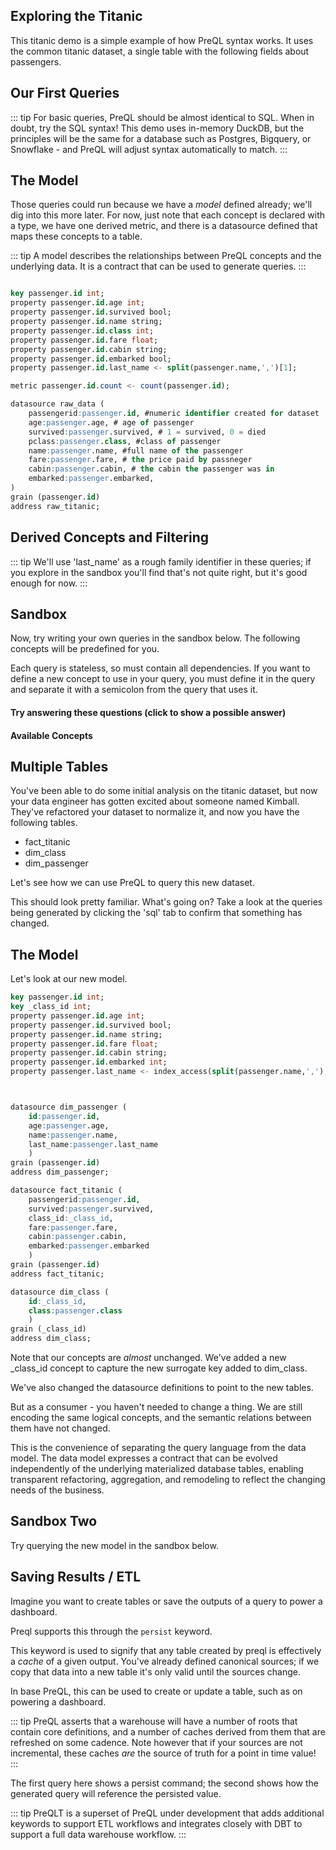 ## Exploring the Titanic

This titanic demo is a simple example of how PreQL syntax works. 
It uses the common titanic dataset, a single table with the following fields
about passengers.


<div>
<span class="column-badge" style="margin-right: 5px;" v-for="field in fields">
 <Badge :text="field" />
</span>
</div>

## Our First Queries


::: tip
For basic queries, PreQL should be almost identical to SQL. When in doubt, try the SQL syntax! This demo uses in-memory DuckDB, but the principles will be the same for a database such as Postgres,
Bigquery, or Snowflake - and PreQL will adjust syntax automatically to match.
:::

<QueryComponent v-for="query in startQueries"  :title='query.title' :query = 'query.query'
model='titanic'>
</QueryComponent>

## The Model

Those queries could run because we have a *model* defined already; we'll dig into this more later.
For now, just note that each concept is declared with a type, we have one derived
metric, and there is a datasource defined that maps these concepts to a table.

::: tip
A model describes the relationships between PreQL concepts and the underlying data. It is a contract that can be used to generate queries.
:::


```sql

key passenger.id int;
property passenger.id.age int;
property passenger.id.survived bool;
property passenger.id.name string;
property passenger.id.class int;
property passenger.id.fare float;
property passenger.id.cabin string;
property passenger.id.embarked bool;
property passenger.id.last_name <- split(passenger.name,',')[1];

metric passenger.id.count <- count(passenger.id);

datasource raw_data (
    passengerid:passenger.id, #numeric identifier created for dataset
    age:passenger.age, # age of passenger
    survived:passenger.survived, # 1 = survived, 0 = died
    pclass:passenger.class, #class of passenger
    name:passenger.name, #full name of the passenger
    fare:passenger.fare, # the price paid by passneger
    cabin:passenger.cabin, # the cabin the passenger was in
    embarked:passenger.embarked,
)
grain (passenger.id)
address raw_titanic;
```

## Derived Concepts and Filtering


::: tip
We'll use 'last_name' as a rough family identifier in these queries; if you explore in the sandbox
you'll find that's not quite right, but it's good enough for now. 
:::


<QueryComponent v-for="query in detailQueries"  :title='query.title' :query = 'query.query'
:dependencies = 'query.dependencies'>
</QueryComponent>

## Sandbox

Now, try writing your own queries in the sandbox below. The following concepts
will be predefined for you.

Each query is stateless, so must contain all dependencies. If you want to define a new concept to 
use in your query, you must define it in the query and
separate it with a semicolon from the query that uses it. 

#### Try answering these questions (click to show a possible answer)

<ul>
<Accordian  title="Did different classes have different average fares?" >
<SQL  maxWidthScaling=".8"  query="select passenger.class, avg(passenger.fare)->avg_class_fare;"/>
</Accordian>
<Accordian  title="Were people in higher classes more likely to survive?" >
<SQL maxWidthScaling=".8" query="
auto survivor <- filter passenger.id where passenger.survived = 1;
select passenger.class, count(survivor)/count(passenger.id)*100->survival_rate;
"/>
</Accordian>
<Accordian  title="Were certain ages more likely to survive?" >
<SQL maxWidthScaling=".8" query="
auto survivor <- filter passenger.id where passenger.survived = 1;
select 
    cast(passenger.age / 10 as int) * 10 -> passenger_decade, 
    count(survivor)/count(passenger.id)->survival_rate,
    count(passenger.id) -> bucket_size
order by passenger_decade desc
;
"/>
</Accordian>
<Accordian  title="What was the average family (assume one last name is one family) survival rate in each class?" >
<SQL maxWidthScaling=".8" query="
auto survivor <- filter passenger.id where passenger.survived = 1;
SELECT
    passenger.class,
    avg( count(survivor) by passenger.last_name / count(passenger.id) by passenger.last_name ) -> avg_class_family_survival_rate,
    avg( count(passenger.id) by passenger.last_name ) -> avg_class_family_size
ORDER BY  
    passenger.class asc
;
"/>
</Accordian>
</ul>

#### Available Concepts
<div style="margin-top: 5px;">
<span class="column-badge" style="margin-right: 5px;" v-for="concept in concepts">
 <Badge :text="concept" />
</span>
</div>

<FreeformQueryComponent model='titanic'/>

## Multiple Tables

You've been able to do some initial analysis on the titanic dataset, but now your
data engineer has gotten excited about someone named Kimball. They've 
refactored your dataset to normalize it, and now you have the following tables.

- fact_titanic
- dim_class
- dim_passenger

Let's see how we can use PreQL to query this new dataset.

<QueryComponent v-for="query in startQueries.concat(detailQueries)"  :title='query.title' :query = 'query.query'
model = 'titanic_normalized'>
</QueryComponent>

This should look pretty familiar. What's going on? Take a look at the queries being generated by
clicking the 'sql' tab to confirm that something has changed. 


## The Model

Let's look at our new model.

```sql
key passenger.id int;
key _class_id int;
property passenger.id.age int;
property passenger.id.survived bool;
property passenger.id.name string;
property passenger.id.fare float;
property passenger.id.cabin string;
property passenger.id.embarked int;
property passenger.last_name <- index_access(split(passenger.name,','),1);



datasource dim_passenger (
    id:passenger.id,
	age:passenger.age,
	name:passenger.name,
	last_name:passenger.last_name
    ) 
grain (passenger.id) 
address dim_passenger;

datasource fact_titanic (
    passengerid:passenger.id,
	survived:passenger.survived,
	class_id:_class_id,
	fare:passenger.fare,
	cabin:passenger.cabin,
	embarked:passenger.embarked
    ) 
grain (passenger.id) 
address fact_titanic;

datasource dim_class (
    id:_class_id,
	class:passenger.class
    ) 
grain (_class_id) 
address dim_class;


``` 

Note that our concepts are _almost_ unchanged. We've added a new _class_id concept to capture the new surrogate key added to dim_class. 

We've also changed the datasource definitions to point to the new tables.

But as a consumer - you haven't needed to change a thing. We are still encoding the same logical concepts,
and the semantic relations between them have not changed. 

This is the convenience of separating the query language from the data model. The data model expresses a contract that can be evolved independently of the underlying materialized database tables, enabling transparent refactoring, aggregation, and remodeling to reflect the changing needs of the business.

## Sandbox Two

Try querying the new model in the sandbox below. 

<FreeformQueryComponent model='titanic_normalized' />

## Saving Results / ETL

Imagine you want to create tables or save the outputs of a query to power a dashboard. 

Preql supports this through the `persist` keyword. 

This keyword is used to signify that any table created by preql is effectively a _cache_ of a 
given output. You've already defined canonical sources; if we copy that data into a new table
it's only valid until the sources change. 

In base PreQL, this can be used to create or update a table, such
as on powering a dashboard.

::: tip
PreQL asserts that a warehouse will have a number
of roots that contain core definitions, and a number of caches derived from them that are refreshed
on some cadence. Note however that if your sources are not incremental, these caches _are_ the source
of truth for a point in time value!
:::

The first query here shows a persist command; the second shows how the generated query
will reference the persisted value. 

<QueryComponent v-for="query in etlQueries"  :title='query.title' :query = 'query.query'
model = 'titanic' :dependencies='query.dependencies'> 
</QueryComponent>

::: tip
PreQLT is a superset of PreQL under development that adds additional keywords to support ETL workflows
and integrates closely with DBT to support a full data warehouse workflow.
:::

<script>
export default {
data() {
    return {
        startQueries: [{
            'title': 'Basic Select',
            'query': 'select passenger.name, passenger.id limit 5;',
            'description': "A basic select to see what our names and IDs look like."
        },
        {
            'title': 'How many survived?',
            'query': `select 
    passenger.survived, 
    passenger.id.count, 
    count(passenger.id)-> passenger_count_alt
;`,
            'description': `As we have a aggregate defined already, we can query that directly, or create a derived metric directly in the query. Both passenger.id.count and passenger_count_alt will be the same here.`
        }],
        detailQueries: [{
            'title': 'Family Sizing (By Last Name)',
            'query': `select 
    passenger.last_name, 
    passenger.id.count
order by 
    passenger.id.count desc
limit 5;`,
            'description': "We can define new concepts that are transformations of existing concepts and reuse them in queries. Here we split the name field on the comma, and take the first element, which is the last name. We then count the number of passengers with each last name, and order by that count."
        },
        {
            'title': 'How many survived from each family (by last name)?',
            'query': `auto surviving_passenger<- filter passenger.id where passenger.survived =1; 
select 
    passenger.last_name,
    passenger.id.count,
    count(surviving_passenger) -> surviving_size
order by
    passenger.id.count desc
limit 5;`,
            'description': `While where clauses can be used to filter the output of a query, many common patterns can instead by implemented by creating filtered concepts. Here we create a new concept, surviving_passenger, which is a subset of passenger.id where passenger.survived = 1. We then use this concept to count the number of surviving passengers with each last name.`,
            'dependencies':[]

        },
        {
            'title': 'Familes (by last name) where everyone survived',
            'query': `auto surviving_passenger<- filter passenger.id where passenger.survived =1; 
select 
    passenger.last_name,
    passenger.id.count,
    count(surviving_passenger) -> surviving_size
where
    passenger.id.count=surviving_size
order by
    passenger.id.count desc
limit 5;`,
            'description': `The where clause only has access to the output statements of the select. To filter on the output of a derived metric, we can use a where clause on the select itself. Here we only return large families where at least two people survived. For simple filtering, this is more idiomatic than creating a new concept.`,
            'dependencies':[]

        }],
        etlQueries: [{
            'title': 'Basic Persist',
            'query': `
property split_cabin <- unnest(split(passenger.cabin, ' '));
persist cabin_info into dim_cabins from 
select 
    passenger.id, 
    split_cabin;`,
'description': "Create a dim table."
        },
        {
            'title': 'Query Our Persisted Table',
            'query': `select split_cabin;`,
            'description': `As we have persisted into a new table, our query will now reference this.`,
            'dependencies': [`property split_cabin <- unnest(split(passenger.cabin, ' '));
persist cabin_info into dim_cabins from select passenger.id, split_cabin;`]
        }],
        fields: ['PassengerId','Survived','Pclass','Name','Sex','Age','SibSp','Parch','Ticket','Fare','Cabin','Embarked'],
        concepts: ['passenger.id', 'passenger.age', 'passenger.survived', 'passenger.name', 'passenger.class', 'passenger.fare', 'passenger.cabin', 'passenger.embarked']
    };
}
}
</script>
